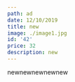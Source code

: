 ```yaml
---
path: ad
date: 12/10/2019
title: new
image: ./image1.jpg
id: '42'
price: 32
description: new
---
```

newnewnewnewnew
